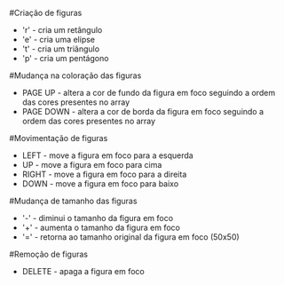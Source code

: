 #Criação de figuras
- 'r' - cria um retângulo
- 'e' - cria uma elipse
- 't' - cria um triângulo
- 'p' - cria um pentágono

#Mudança na coloração das figuras
- PAGE UP - altera a cor de fundo da figura em foco seguindo a ordem das cores presentes no array
- PAGE DOWN - altera a cor de borda da figura em foco seguindo a ordem das cores presentes no array

#Movimentação de figuras
- LEFT - move a figura em foco para a esquerda
- UP - move a figura em foco para cima
- RIGHT - move a figura em foco para a direita
- DOWN - move a figura em foco para baixo

#Mudança de tamanho das figuras
- '-' - diminui o tamanho da figura em foco
- '+' - aumenta o tamanho da figura em foco
- '=' - retorna ao tamanho original da figura em foco (50x50)

#Remoção de figuras
- DELETE - apaga a figura em foco
